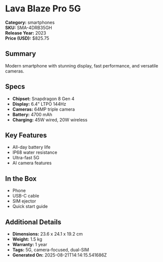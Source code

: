 # Lava Blaze Pro 5G
**Category:** smartphones  
**SKU:** SMA-4DRB35GH  
**Release Year:** 2023  
**Price (USD):** $825.75

## Summary
Modern smartphone with stunning display, fast performance, and versatile cameras.

## Specs
- **Chipset:** Snapdragon 8 Gen 4
- **Display:** 6.4" LTPO 144Hz
- **Cameras:** 64MP triple camera
- **Battery:** 4700 mAh
- **Charging:** 45W wired, 20W wireless

## Key Features
- All-day battery life
- IP68 water resistance
- Ultra-fast 5G
- AI camera features

## In the Box
- Phone
- USB-C cable
- SIM ejector
- Quick start guide

## Additional Details
- **Dimensions:** 23.6 x 24.1 x 19.2 cm
- **Weight:** 1.5 kg
- **Warranty:** 1 year
- **Tags:** 5G, camera-focused, dual-SIM
- **Generated On:** 2025-08-21T14:14:15.541686Z